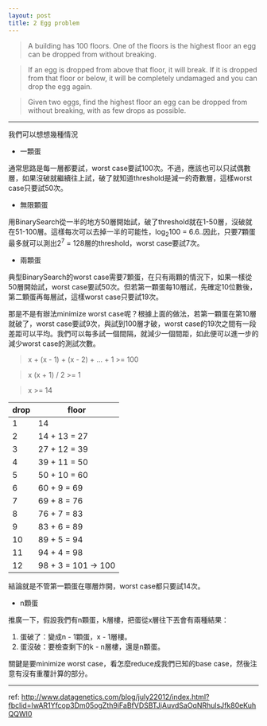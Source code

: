 ```yaml
---
layout: post
title: 2 Egg problem
---
```


> A building has 100 floors. One of the floors is the highest floor an egg can be dropped from without breaking.

> If an egg is dropped from above that floor, it will break. If it is dropped from that floor or below, it will be completely undamaged and you can drop the egg again.

> Given two eggs, find the highest floor an egg can be dropped from without breaking, with as few drops as possible.

---

我們可以想想幾種情況

- 一顆蛋

通常思路是每一層都要試，worst case要試100次。不過，應該也可以只試偶數層，如果沒破就繼續往上試，破了就知道threshold是減一的奇數層，這樣worst case只要試50次。

- 無限顆蛋

用BinarySearch從一半的地方50層開始試，破了threshold就在1-50層，沒破就在51-100層。這樣每次可以去掉一半的可能性，log<sub>2</sub>100 = 6.6..因此，只要7顆蛋最多就可以測出2<sup>7</sup> = 128層的threshold，worst case要試7次。

- 兩顆蛋

典型BinarySearch的worst case需要7顆蛋，在只有兩顆的情況下，如果一樣從50層開始試，worst case要試50次。但若第一顆蛋每10層試，先確定10位數後，第二顆蛋再每層試，這樣worst case只要試19次。

那是不是有辦法minimize worst case呢？根據上面的做法，若第一顆蛋在第10層就破了，worst case要試9次，與試到100層才破，worst case的19次之間有一段差距可以平均。我們可以每多試一個間隔，就減少一個間距，如此便可以進一步的減少worst case的測試次數。

> x + (x - 1) + (x - 2) + ... + 1 >= 100

> x (x + 1) / 2 >= 1

> x >= 14

drop | floor
-----|------
1    | 14
2    | 14 + 13 = 27
3    | 27 + 12 = 39
4    | 39 + 11 = 50
5    | 50 + 10 = 60
6    | 60 + 9 = 69
7    | 69 + 8 = 76
8    | 76 + 7 = 83
9    | 83 + 6 = 89
10   | 89 + 5 = 94
11   | 94 + 4 = 98 
12   | 98 + 3 = 101 -> 100

結論就是不管第一顆蛋在哪層炸開，worst case都只要試14次。

- n顆蛋

推廣一下，假設我們有n顆蛋，k層樓，把蛋從x層往下丟會有兩種結果：

1. 蛋破了：變成n - 1顆蛋，x - 1層樓。
2. 蛋沒破：要檢查剩下的k - n層樓，還是n顆蛋。

關鍵是要minimize worst case，看怎麼reduce成我們已知的base case，然後注意有沒有重覆計算的部分。

---
ref:
<http://www.datagenetics.com/blog/july22012/index.html?fbclid=IwAR1Yfcop3Dm05ogZth9iFaBfVDSBTJjAuvdSaOqNRhulsJfk80eKuhQQWI0>
